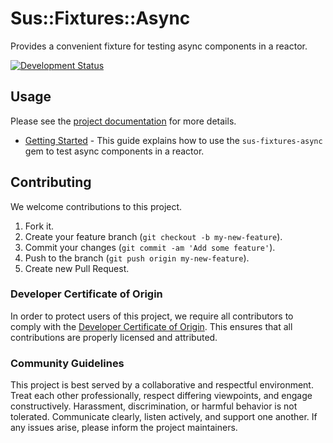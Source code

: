 # Sus::Fixtures::Async

Provides a convenient fixture for testing async components in a reactor.

[![Development Status](https://github.com/suspecting/sus-fixtures-async/workflows/Test/badge.svg)](https://github.com/suspecting/sus-fixtures-async/actions?workflow=Test)

## Usage

Please see the [project documentation](https://socketry.github.io/sus-fixtures-async/) for more details.

  - [Getting Started](https://socketry.github.io/sus-fixtures-async/guides/getting-started/index) - This guide explains how to use the `sus-fixtures-async` gem to test async components in a reactor.

## Contributing

We welcome contributions to this project.

1.  Fork it.
2.  Create your feature branch (`git checkout -b my-new-feature`).
3.  Commit your changes (`git commit -am 'Add some feature'`).
4.  Push to the branch (`git push origin my-new-feature`).
5.  Create new Pull Request.

### Developer Certificate of Origin

In order to protect users of this project, we require all contributors to comply with the [Developer Certificate of Origin](https://developercertificate.org/). This ensures that all contributions are properly licensed and attributed.

### Community Guidelines

This project is best served by a collaborative and respectful environment. Treat each other professionally, respect differing viewpoints, and engage constructively. Harassment, discrimination, or harmful behavior is not tolerated. Communicate clearly, listen actively, and support one another. If any issues arise, please inform the project maintainers.
